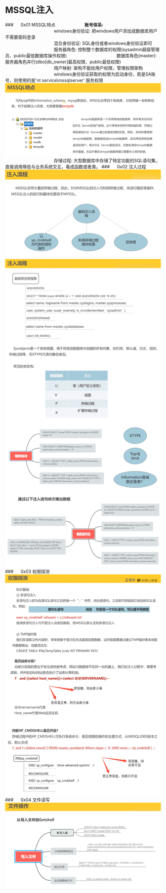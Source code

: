 # MSSQL注入
###&nbsp;&nbsp;&nbsp;&nbsp;&nbsp;&nbsp;0x01 MSSQL特点
&nbsp;&nbsp;&nbsp;&nbsp;&nbsp;&nbsp;&nbsp;&nbsp;&nbsp;&nbsp;&nbsp;&nbsp;&nbsp;&nbsp;&nbsp;&nbsp;&nbsp;&nbsp;&nbsp;&nbsp;&nbsp;&nbsp;&nbsp;**账号体系:** 
&nbsp;&nbsp;&nbsp;&nbsp;&nbsp;&nbsp;&nbsp;&nbsp;&nbsp;&nbsp;&nbsp;&nbsp;&nbsp;&nbsp;&nbsp;&nbsp;&nbsp;&nbsp;&nbsp;&nbsp;&nbsp;&nbsp;&nbsp;&nbsp;&nbsp;&nbsp;&nbsp;&nbsp;&nbsp;&nbsp;&nbsp;&nbsp;&nbsp;&nbsp;&nbsp;&nbsp;&nbsp;&nbsp;&nbsp;&nbsp;windows身份验证: 把windows用户添加成数据库用户不需要密码登录  
&nbsp;&nbsp;&nbsp;&nbsp;&nbsp;&nbsp;&nbsp;&nbsp;&nbsp;&nbsp;&nbsp;&nbsp;&nbsp;&nbsp;&nbsp;&nbsp;&nbsp;&nbsp;&nbsp;&nbsp;&nbsp;&nbsp;&nbsp;&nbsp;&nbsp;&nbsp;&nbsp;&nbsp;&nbsp;&nbsp;&nbsp;&nbsp;&nbsp;&nbsp;&nbsp;&nbsp;&nbsp;&nbsp;&nbsp;&nbsp;混合身份验证: SQL身份或者windows身份验证即可
&nbsp;&nbsp;&nbsp;&nbsp;&nbsp;&nbsp;&nbsp;&nbsp;&nbsp;&nbsp;&nbsp;&nbsp;&nbsp;&nbsp;&nbsp;&nbsp;&nbsp;&nbsp;&nbsp;&nbsp;&nbsp;&nbsp;&nbsp;&nbsp;&nbsp;&nbsp;&nbsp;&nbsp;&nbsp;&nbsp;&nbsp;&nbsp;&nbsp;&nbsp;&nbsp;&nbsp;&nbsp;&nbsp;&nbsp;&nbsp;服务器角色: 控制整个数据库的权限(sysadmin超级管理员、public最低数据库操作权限)
&nbsp;&nbsp;&nbsp;&nbsp;&nbsp;&nbsp;&nbsp;&nbsp;&nbsp;&nbsp;&nbsp;&nbsp;&nbsp;&nbsp;&nbsp;&nbsp;&nbsp;&nbsp;&nbsp;&nbsp;&nbsp;&nbsp;&nbsp;&nbsp;&nbsp;&nbsp;&nbsp;&nbsp;&nbsp;&nbsp;&nbsp;&nbsp;&nbsp;&nbsp;&nbsp;&nbsp;&nbsp;&nbsp;&nbsp;&nbsp;数据库角色(master): 服务器角色并行(dbo[db_owner]最高权限、public最低权限)
&nbsp;&nbsp;&nbsp;&nbsp;&nbsp;&nbsp;&nbsp;&nbsp;&nbsp;&nbsp;&nbsp;&nbsp;&nbsp;&nbsp;&nbsp;&nbsp;&nbsp;&nbsp;&nbsp;&nbsp;&nbsp;&nbsp;&nbsp;&nbsp;&nbsp;&nbsp;&nbsp;&nbsp;&nbsp;&nbsp;&nbsp;&nbsp;&nbsp;&nbsp;&nbsp;&nbsp;&nbsp;&nbsp;&nbsp;&nbsp;用户映射: 架构不能给用户权限，管理权限架构
&nbsp;&nbsp;&nbsp;&nbsp;&nbsp;&nbsp;&nbsp;&nbsp;&nbsp;&nbsp;&nbsp;&nbsp;&nbsp;&nbsp;&nbsp;&nbsp;&nbsp;&nbsp;&nbsp;&nbsp;&nbsp;&nbsp;&nbsp;&nbsp;&nbsp;&nbsp;&nbsp;&nbsp;&nbsp;&nbsp;&nbsp;&nbsp;&nbsp;&nbsp;&nbsp;&nbsp;&nbsp;&nbsp;&nbsp;&nbsp;windows身份验证获取的权限为启动身份，若是SA账号，则使用的是'nt service\mssqlserver' 服务权限
![](/assets/F1354F518076DFCF3AABA5C51B6A3D97.png)
&nbsp;&nbsp;&nbsp;&nbsp;&nbsp;&nbsp;&nbsp;&nbsp;&nbsp;&nbsp;&nbsp;&nbsp;&nbsp;&nbsp;&nbsp;&nbsp;&nbsp;&nbsp;&nbsp;&nbsp;&nbsp;&nbsp;&nbsp;&nbsp;&nbsp;&nbsp;&nbsp;&nbsp;&nbsp;&nbsp;&nbsp;&nbsp;&nbsp;&nbsp;&nbsp;&nbsp;&nbsp;&nbsp;&nbsp;&nbsp;存储过程: 大型数据库中存储了特定功能的SQL语句集，直接调用降低与业务系统交互，看成函数或者类。
###&nbsp;&nbsp;&nbsp;&nbsp;&nbsp;&nbsp;0x02 注入过程
![](/assets/71D903F3EBFE13A3A88F60718AD9A9E1.png)
![](/assets/783DEDC26C97706935D2F60B034A488E.png)
![](/assets/5910BB2B1D5260B7D6CA260AFDD9562B.png)
![](/assets/577E995FB181DAECA5908F232EEE8566.png)
![](/assets/B02564ECCEE77DB89F4579E879F0E7ED.png)
###&nbsp;&nbsp;&nbsp;&nbsp;&nbsp;&nbsp;0x03 权限探测
![](/assets/3EB53FC572D7EE0524FEBF308C1CB6BF.png)
![](/assets/1E4C5B9D1794FAEC5E93A9C638316BEA.png)
![](/assets/6B37981953EA65D0AAF59A449C0CDEE0.png)
###&nbsp;&nbsp;&nbsp;&nbsp;&nbsp;&nbsp;0x04 文件读写
![](/assets/7DD0C0541CE8C0BD131CC74FD2C934C4.png)






